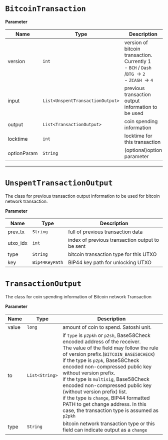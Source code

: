 # `BitcoinTransaction`

**Parameter**

| Name        | Type                               | Description                                                                                                           |
| ----------- | ---------------------------------- | --------------------------------------------------------------------------------------------------------------------- |
| version     | `int`                            | version of bitcoin transaction. Currently 1<br /> - `BCH` / `Dash `/`BTG `-> `2 `<br />- `ZCASH `-> `4` |
| input       | `List<UnspentTransactionOutput>` | previous transaction output information to be used                                                                    |
| output      | `List<TransactionOutput>`        | coin spending information                                                                                             |
| locktime    | `int`                            | locktime for this transaction                                                                                         |
| optionParam | `String`                         | (optional)option parameter                                                                                            |

---

# **`UnspentTransactionOutput`**

The class for previous transaction output information to be used for bitcoin network transaction.

**Parameter**

| Name     | Type             | Description                                     |
| -------- | ---------------- | ----------------------------------------------- |
| prev_tx  | `String`       | full of previous transaction data               |
| utxo_idx | `int`          | index of previous transaction output to be sent |
| type     | `String`       | bitcoin transaction type for this UTXO          |
| key      | `Bip44KeyPath` | BIP44 key path for unlocking UTXO               |


# **`TransactionOutput`**

The class for coin spending information of Bitcoin network Transaction

**Parameter**

| Name  | Type             | Description                                                                                                                                                                                                                                                                                                                                                                                                                                                                                                                              |
| ----- | ---------------- | ---------------------------------------------------------------------------------------------------------------------------------------------------------------------------------------------------------------------------------------------------------------------------------------------------------------------------------------------------------------------------------------------------------------------------------------------------------------------------------------------------------------------------------------- |
| value | `long`         | amount of coin to spend. Satoshi unit.                                                                                                                                                                                                                                                                                                                                                                                                                                                                                                   |
| to    | `List<String>` | if `type` is `p2pkh` or `p2sh`, Base58Check encoded address of the receiver.<br />The value of the field may follow the rule of version prefix.(`BITCOIN_BASE58CHECK`)<br />if the type is `p2pk`, Base58Check encoded non-compressed public key without version prefix.<br />if the type is `multisig`, Base58Check encoded non-compressed public key (without version prefix) list.<br />if the type is `change`, BIP44 formatted PATH to get change address. In this case, the transaction type is assumed as `p2pkh` |
| type  | `String`       | bitcoin network transaction type or this field can indicate output as a `change`                                                                                                                                                                                                                                                                                                                                                                                                                                                      |
